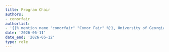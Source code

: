 ```yaml
---
title: Program Chair
authors:
- conorfair
authorlist:
- '{{% mention_name "conorfair" "Conor Fair" %}}, University of Georgia'
date: '2026-06-11'
date_end: '2026-06-12'
type: role
---
```


